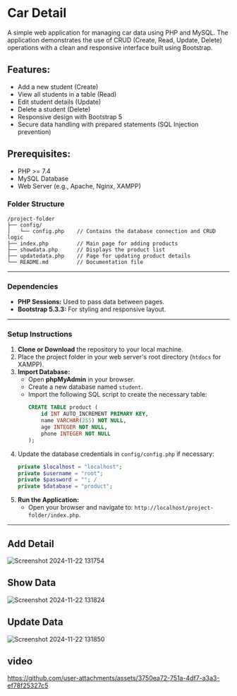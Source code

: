 # Car Detail

A simple web application for managing car data using PHP and MySQL. The application demonstrates the use of CRUD (Create, Read, Update, Delete) operations with a clean and responsive interface built using Bootstrap.

## Features:
- Add a new student (Create)
- View all students in a table (Read)
- Edit student details (Update)
- Delete a student (Delete)
- Responsive design with Bootstrap 5
- Secure data handling with prepared statements (SQL Injection prevention)

## Prerequisites:
- PHP >= 7.4
- MySQL Database
- Web Server (e.g., Apache, Nginx, XAMPP)

### Folder Structure
```
/project-folder
├── config/
│   └── config.php    // Contains the database connection and CRUD logic
├── index.php         // Main page for adding products
├── showdata.php      // Displays the product list
├── updatedata.php    // Page for updating product details
└── README.md         // Documentation file
```

---


### Dependencies
- **PHP Sessions:** Used to pass data between pages.
- **Bootstrap 5.3.3:** For styling and responsive layout.

---
### Setup Instructions
1. **Clone or Download** the repository to your local machine.
2. Place the project folder in your web server's root directory (`htdocs` for XAMPP).
3. **Import Database:**
   - Open **phpMyAdmin** in your browser.
   - Create a new database named `student`.
   - Import the following SQL script to create the necessary table:
     ```sql
     CREATE TABLE product (
         id INT AUTO_INCREMENT PRIMARY KEY,
         name VARCHAR(255) NOT NULL,
         age INTEGER NOT NULL,
         phone INTEGER NOT NULL
     );
     ```
4. Update the database credentials in `config/config.php` if necessary:
   ```php
   private $localhost = "localhost";
   private $username = "root";
   private $password = ""; /
   private $database = "product";
   ```
5. **Run the Application:**
   - Open your browser and navigate to: `http://localhost/project-folder/index.php`.

---

## Add Detail


![Screenshot 2024-11-22 131754](https://github.com/user-attachments/assets/1f4554d8-a4bc-4bf5-90af-5548e9a43a21)

## Show Data

![Screenshot 2024-11-22 131824](https://github.com/user-attachments/assets/be7a40ba-a308-4072-995c-9e6f2baf0d0a)


## Update Data

![Screenshot 2024-11-22 131850](https://github.com/user-attachments/assets/aa1a30b8-ce20-4dcd-8aac-4411d83a2d88)

## video

https://github.com/user-attachments/assets/3750ea72-751a-4df7-a3a3-ef78f25327c5

